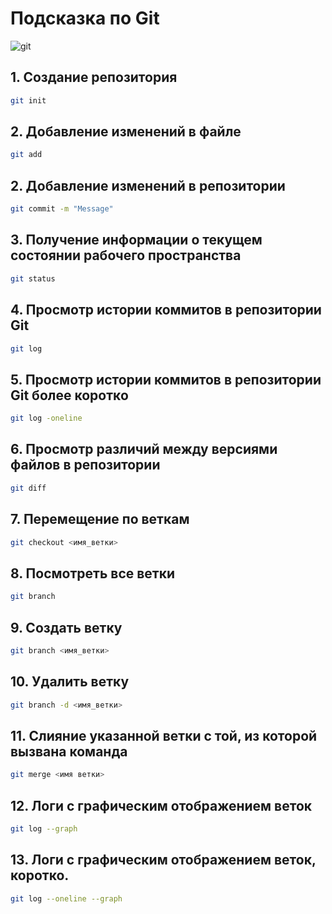# Подсказка по Git

![git](GIT.jpg)
  
  ## 1. Создание репозитория
```sh
git init
```

##  2. Добавление изменений в файле

```sh
git add
```

## 2. Добавление изменений в репозитории

```sh
git commit -m "Message"
```

## 3. Получение информации о текущем состоянии рабочего пространства

```sh
git status
```
## 4. Просмотр истории коммитов в репозитории Git

```sh
git log
```

## 5. Просмотр истории коммитов в репозитории Git более коротко
```sh
git log -oneline
```

## 6. Просмотр различий между версиями файлов в репозитории

```sh
git diff
```

## 7. Перемещение по веткам
```sh
git checkout <имя_ветки>
```

## 8. Посмотреть все ветки
```sh
git branch
```

## 9. Создать ветку
```sh
git branch <имя_ветки>
```

## 10. Удалить ветку 
```sh
git branch -d <имя_ветки>
```

## 11. Слияние указанной ветки с той, из которой вызвана команда
```sh
git merge <имя ветки>
```

## 12. Логи с графическим отображением веток

```sh
git log --graph
```

## 13. Логи с графическим отображением веток, коротко.
```sh
git log --oneline --graph
```


